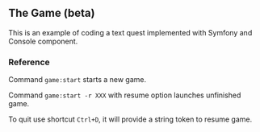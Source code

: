 ## The Game (beta)

This is an example of coding a text quest implemented with Symfony and Console component.

### Reference

Command `game:start` starts a new game.

Command `game:start -r XXX` with resume option launches unfinished game.

To quit use shortcut `Ctrl+D`, it will provide a string token to resume game.

